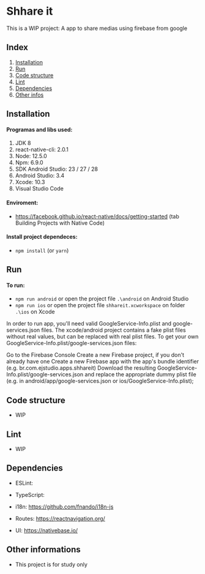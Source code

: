 # Shhare it

This is a WIP project: A app to share medias using firebase from google

## Index

1. [Installation](#installation)
2. [Run](#run)
3. [Code structure](#code-structure)
4. [Lint](#lint)
5. [Dependencies](#dependencies)
6. [Other infos](#other-infos)

<a name="installation"></a>

## Installation

#### Programas and libs used:

1. JDK 8
2. react-native-cli: 2.0.1
3. Node: 12.5.0
4. Npm: 6.9.0
5. SDK Android Studio: 23 / 27 / 28
6. Android Studio: 3.4
7. Xcode: 10.3
8. Visual Studio Code

#### Enviroment:

- https://facebook.github.io/react-native/docs/getting-started (tab Building Projects with Native Code)

#### Install project dependeces:

- `npm install` (or `yarn`)

<a name="run"></a>

## Run

#### To run:

- `npm run android` or open the project file `.\android` on Android Studio
- `npm run ios` or open the project file `shhareit.xcworkspace` on folder `.\ios` on Xcode

In order to run app, you'll need valid GoogleService-Info.plist and google-services.json files. The xcode/android project contains a fake plist files without real values, but can be replaced with real plist files. To get your own GoogleService-Info.plist/google-services.json files:

Go to the Firebase Console
Create a new Firebase project, if you don't already have one
Create a new Firebase app with the app's bundle identifier (e.g. br.com.ejstudio.apps.shhareit)
Download the resulting GoogleService-Info.plist/google-services.json and replace the appropriate dummy plist file (e.g. in android/app/google-services.json or ios/GoogleService-Info.plist);

<a name="code-structure"></a>

## Code structure

- WIP

<a name="lint"></a>

## Lint

- WIP
  <a name="dependencies"></a>

## Dependencies

- ESLint:
- TypeScript:

- i18n: https://github.com/fnando/i18n-js
- Routes: https://reactnavigation.org/

- UI: https://nativebase.io/

<a name="other-infos"></a>

## Other informations

- This project is for study only
